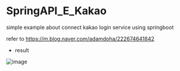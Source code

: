 # SpringAPI_E_Kakao
simple example about connect kakao login service using springboot

refer to https://m.blog.naver.com/adamdoha/222674641842


* result

![image](https://github.com/hy2207/SpringAPI_E_Kakao/assets/55370060/48c1ea08-3723-4d56-ab1d-702b822d79fa)


